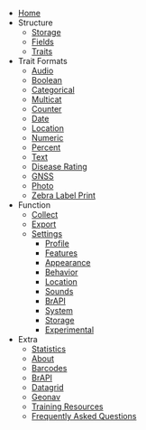 * [Home](/)
* Structure
  * [Storage](storage.md)
  * [Fields](fields.md)
  * [Traits](traits.md)
* Trait Formats
  * [Audio](traits/trait-audio.md)
  * [Boolean](traits/trait-boolean.md)
  * [Categorical](traits/trait-categorical.md)
  * [Multicat](traits/trait-multicat.md)
  * [Counter](traits/trait-counter.md)
  * [Date](traits/trait-date.md)
  * [Location](traits/trait-location.md)
  * [Numeric](traits/trait-numeric.md)
  * [Percent](traits/trait-percent.md)
  * [Text](traits/trait-text.md)
  * [Disease Rating](traits/trait-disease.md)
  * [GNSS](traits/trait-gnss.md)
  * [Photo](traits/trait-photo.md)
  * [Zebra Label Print](traits/trait-zebra.md)
* Function
  * [Collect](collect.md)
  * [Export](export.md)
  * [Settings](settings.md)
    * [Profile](settings/settings-profile.md)
    * [Features](settings/settings-features.md)
    * [Appearance](settings/settings-appearance.md)
    * [Behavior](settings/settings-behavior.md)
    * [Location](settings/settings-location.md)
    * [Sounds](settings/settings-sounds.md)
    * [BrAPI](settings/settings-brapi.md)
    * [System](settings/settings-system.md)
    * [Storage](settings/settings-storage.md)
    * [Experimental](settings/settings-experimental.md)
* Extra
  * [Statistics](statistics.md)
  * [About](about.md)
  * [Barcodes](barcodes.md)
  * [BrAPI](brapi.md)
  * [Datagrid](datagrid.md)
  * [Geonav](geonav.md)
  * [Training Resources](training-resources.md)
  * [Frequently Asked Questions](faq.md)
